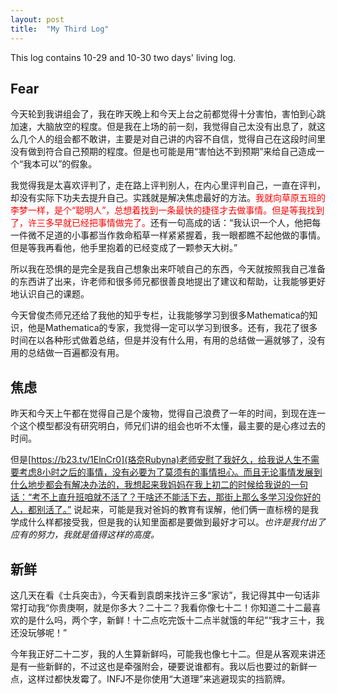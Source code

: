 ```yaml
---
layout: post
title:  "My Third Log"
---
```


This log contains 10-29 and 10-30 two days' living log.

## Fear

今天轮到我讲组会了，我在昨天晚上和今天上台之前都觉得十分害怕，害怕到心跳加速，大脑放空的程度。但是我在上场的前一刻，我觉得自己太没有出息了，就这么几个人的组会都不敢讲，主要是对自己讲的内容不自信，觉得自己在这段时间里没有做到符合自己预期的程度。但是也可能是用“害怕达不到预期”来给自己造成一个“我本可以”的假象。

我觉得我是太喜欢评判了，走在路上评判别人，在内心里评判自己，一直在评判，却没有实际下功夫去提升自己。实践就是解决焦虑最好的方法。<font color=red>我就向草原五班的李梦一样，是个“聪明人”，总想着找到一条最快的捷径才去做事情。但是等我找到了，许三多早就已经把事情做完了。</font>还有一句高成的话：“我认识一个人，他把每一件微不足道的小事都当作救命稻草一样紧紧握着，我一眼都瞧不起他做的事情。但是等我再看他，他手里抱着的已经变成了一颗参天大树。”

所以我在恐惧的是完全是我自己想象出来吓唬自己的东西，今天就按照我自己准备的东西讲了出来，许老师和很多师兄都很善良地提出了建议和帮助，让我能够更好地认识自己的课题。

今天曾俊杰师兄还给了我他的知乎专栏，让我能够学习到很多Mathematica的知识，他是Mathematica的专家，我觉得一定可以学习到很多。还有，我花了很多时间在以各种形式做着总结，但是并没有什么用，有用的总结做一遍就够了，没有用的总结做一百遍都没有用。

## 焦虑

昨天和今天上午都在觉得自己是个废物，觉得自己浪费了一年的时间，到现在连一个这个模型都没有研究明白，师兄们讲的组会也听不太懂，最主要的是心疼过去的时间。

但是[https://b23.tv/1ElnCr0](珞奈Rubyna)老师安慰了我好久，给我说人生不需要考虑8小时之后的事情，没有必要为了莫须有的事情担心。而且无论事情发展到什么地步都会有解决办法的，我想起来我妈妈在我上初二的时候给我说的一句话：“考不上直升班咱就不活了？干啥还不能活下去，那街上那么多学习没你好的人，都别活了。” 说起来，可能是我对爸妈的教育有误解，他们俩一直标榜的是我学成什么样都接受我，但是我的认知里面都是要做到最好才可以。_也许是我付出了应有的努力，我就是值得这样的高度。_

## 新鲜

这几天在看《士兵突击》，今天看到袁朗来找许三多“家访”，我记得其中一句话非常打动我“你贵庚啊，就是你多大？二十二？我看你像七十二！你知道二十二最喜欢的是什么吗，两个字，新鲜！十二点吃完饭十二点半就饿的年纪”“我才三十，我还没玩够呢！”

今年我正好二十二岁，我的人生算新鲜吗，可能我也像七十二。但是从客观来讲还是有一些新鲜的，不过这也是牵强附会，硬要说谁都有。我以后也要过的新鲜一点，这样过都快发霉了。INFJ不是你使用“大道理”来逃避现实的挡箭牌。